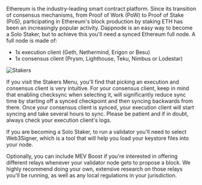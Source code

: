 Ethereum is the industry-leading smart contract platform. Since its transition of consensus mechanisms, from Proof of Work (PoW) to Proof of Stake (PoS), participating in Ethereum's block production by staking ETH has been an increasingly popular activity. Dappnode is an easy way to become a Solo Staker, but to achieve this you'll need a synced Ethereum full node. A full node is made of:
- 1x execution client (Geth, Nethermind, Erigon or Besu)
- 1x consensus client (Prysm, Lighthouse, Teku, Nimbus or Lodestar)

![Stakers](/img/stakers-mainnet.png)

If you visit the Stakers Menu, you'll find that picking an execution and consensus client is very intuitive. For your consensus client, keep in mind that enabling checksync when selecting it, will significantly reduce sync time by starting off a synced checkpoint and then syncing backwards from there. Once your consensus client is synced, your execution client will start syncing and take several hours to sync. Please be patient and if in doubt, always check your execution client's logs.

If you are becoming a Solo Staker, to run a validator you'll need to select Web3Signer, which is a tool that will help you load your keystore files into your node.

Optionally, you can include MEV Boost if you're interested in offering different relays whenever your validator node gets to propose a block. We highly recommend doing your own, extensive research on those relays you'll be running, as well as any local regulations in your jurisdiction.
